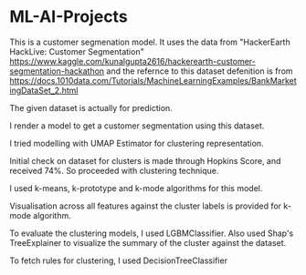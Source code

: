 # ML-AI-Projects

This is a customer segmenation model. It uses the data from "HackerEarth HackLive: Customer Segmentation" https://www.kaggle.com/kunalgupta2616/hackerearth-customer-segmentation-hackathon and the refernce to this dataset defenition is from https://docs.1010data.com/Tutorials/MachineLearningExamples/BankMarketingDataSet_2.html

The given dataset is actually for prediction.

I render a model to get a customer segmentation using this dataset.

I tried modelling with UMAP Estimator for clustering representation. 

Initial check on dataset for clusters is made through Hopkins Score, and received 74%. So proceeded with clustering technique.

I used k-means, k-prototype and k-mode algorithms for this model. 

Visualisation across all features against the cluster labels is provided for k-mode algorithm.

To evaluate the clustering models, I used LGBMClassifier. Also used Shap's TreeExplainer to visualize the summary of the cluster against the dataset.

To fetch rules for clustering, I used DecisionTreeClassifier
